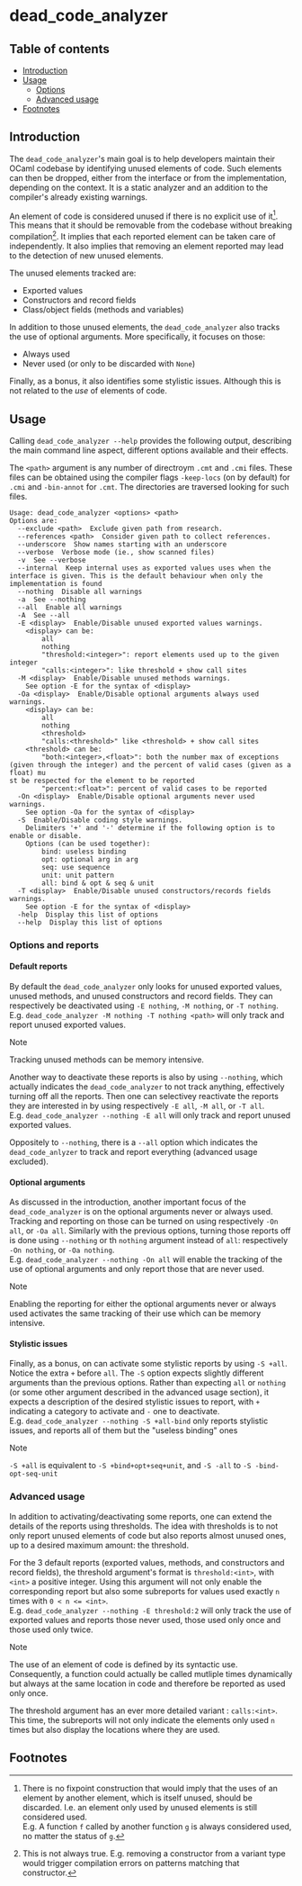 # dead_code_analyzer

## Table of contents

- [Introduction](#introduction)
- [Usage](#usage)
    + [Options](#options-and-reports)
    + [Advanced usage](#advanced-usage)
- [Footnotes](#footnotes)

## Introduction

The `dead_code_analyzer`'s main goal is to help developers maintain their OCaml
codebase by identifying unused elements of code. Such elements can then be
dropped, either from the interface or from the implementation, depending on the
context. It is a static analyzer and an addition to the compiler's already
existing warnings.

An element of code is considered unused if there is no explicit use of
it[^fixpoint]. This means that it should be removable from the codebase without
breaking compilation[^breaking_compilation].
It implies that each reported element can be taken care of independently.
It also implies that removing an element reported may lead to the detection of
new unused elements.

The unused elements tracked are:
- Exported values
- Constructors and record fields
- Class/object fields (methods and variables)

In addition to those unused elements, the `dead_code_analyzer` also tracks the
use of optional arguments. More specifically, it focuses on those:
- Always used
- Never used (or only to be discarded with `None`)

Finally, as a bonus, it also identifies some stylistic issues. Although this is
not related to the _use_ of elements of code.

[^fixpoint]: There is no fixpoint construction that would imply that the uses of
  an element by another element, which is itself unused, should be discarded.
  I.e. an element only used by unused elements is still considered used.
  \
  E.g. A function `f` called by another function `g` is always considered used,
       no matter the status of `g`.

[^breaking_compilation]: This is not always true. E.g. removing a constructor
  from a variant type would trigger compilation errors on patterns matching that
  constructor.

## Usage

Calling `dead_code_analyzer --help` provides the following output, describing
the main command line aspect, different options available and their effects.

The `<path>` argument is any number of directroym `.cmt` and `.cmi` files.
These files can be obtained using the compiler flags `-keep-locs` (on by
default) for `.cmi` and `-bin-annot` for `.cmt`.
The directories are traversed looking for such files.

```
Usage: dead_code_analyzer <options> <path>
Options are:
  --exclude <path>  Exclude given path from research.
  --references <path>  Consider given path to collect references.
  --underscore  Show names starting with an underscore
  --verbose  Verbose mode (ie., show scanned files)
  -v  See --verbose
  --internal  Keep internal uses as exported values uses when the interface is given. This is the default behaviour when only the implementation is found
  --nothing  Disable all warnings
  -a  See --nothing
  --all  Enable all warnings
  -A  See --all
  -E <display>  Enable/Disable unused exported values warnings.
    <display> can be:
        all
        nothing
        "threshold:<integer>": report elements used up to the given integer
        "calls:<integer>": like threshold + show call sites
  -M <display>  Enable/Disable unused methods warnings.
    See option -E for the syntax of <display>
  -Oa <display>  Enable/Disable optional arguments always used warnings.
    <display> can be:
        all
        nothing
        <threshold>
        "calls:<threshold>" like <threshold> + show call sites
    <threshold> can be:
        "both:<integer>,<float>": both the number max of exceptions (given through the integer) and the percent of valid cases (given as a float) mu
st be respected for the element to be reported
        "percent:<float>": percent of valid cases to be reported
  -On <display>  Enable/Disable optional arguments never used warnings.
    See option -Oa for the syntax of <display>
  -S  Enable/Disable coding style warnings.
    Delimiters '+' and '-' determine if the following option is to enable or disable.
    Options (can be used together):
        bind: useless binding
        opt: optional arg in arg
        seq: use sequence
        unit: unit pattern
        all: bind & opt & seq & unit
  -T <display>  Enable/Disable unused constructors/records fields warnings.
    See option -E for the syntax of <display>
  -help  Display this list of options
  --help  Display this list of options
```

### Options and reports

#### Default reports

By default the `dead_code_analyzer` only looks for unused exported values,
unused methods, and unused constructors and record fields. They can respectively
be deactivated using `-E nothing`, `-M nothing`, or `-T nothing`.
\
E.g. `dead_code_analyzer -M nothing -T nothing <path>` will only track and
report unused exported values.
> [!Note]
> Tracking unused methods can be memory intensive.

Another way to deactivate these reports is also by using `--nothing`, which
actually indicates the `dead_code_analyzer` to not track anything, effectively
turning off all the reports. Then one can selectivey reactivate the reports they
are interested in by using respectively `-E all`, `-M all`, or `-T all`.
\
E.g. `dead_code_analyzer --nothing -E all` will only track and report unused
exported values.

Oppositely to `--nothing`, there is a `--all` option which indicates the
`dead_code_anlyzer` to track and report everything (advanced usage excluded).

#### Optional arguments

As discussed in the introduction, another important focus of the
`dead_code_analyzer` is on the optional arguments never or always used. Tracking
and reporting on those can be turned on using respectively `-On all`, or
`-Oa all`. Similarly with the previous options, turning those reports off is
done using `--nothing` or th `nothing` argument instead of `all`: respectively
`-On nothing`, or `-Oa nothing`.
\
E.g. `dead_code_analyzer --nothing -On all` will enable the tracking of the use
of optional arguments and only report those that are never used.
> [!Note]
> Enabling the reporting for either the optional arguments never or always
> used activates the same tracking of their use which can be memory intensive.

#### Stylistic issues

Finally, as a bonus, on can activate some stylistic reports by using `-S +all`.
Notice the extra `+` before `all`. The `-S` option expects slightly different
arguments than the previous options. Rather than expecting `all` or `nothing`
(or some other argument described in the advanced usage section), it expects a
description of the desired stylistic issues to report, with `+` indicating a
category to activate and `-` one to deactivate.
\
E.g. `dead_code_analyzer --nothing -S +all-bind` only reports stylistic issues,
and reports all of them but the "useless binding" ones
> [!Note]
> `-S +all` is equivalent to `-S +bind+opt+seq+unit`, and `-S -all` to
> `-S -bind-opt-seq-unit`

### Advanced usage

In addition to activating/deactivating some reports, one can extend the details
of the reports using thresholds. The idea with thresholds is to not only report
unused elements of code but also reports almost unused ones, up to a desired
maximum amount: the threshold.

For the 3 default reports (exported values, methods, and constructors and record
fields), the threshold argument's format is `threshold:<int>`, with `<int>` a
positive integer. Using this argument will not only enable the corresponding
report but also some subreports for values used exactly `n` times with
`0 < n <= <int>`.
\
E.g. `dead_code_analyzer --nothing -E threshold:2` will only track the use of
exported values and reports those never used, those used only once and those
used only twice.
> [!Note]
> The use of an element of code is defined by its syntactic use. Consequently,
> a function could actually be called mutliple times dynamically but always at
> the same location in code and therefore be reported as used only once.

The threshold argument has an ever more detailed variant : `calls:<int>`. This
time, the subreports will not only indicate the elements only used `n` times
but also display the locations where they are used.

## Footnotes
